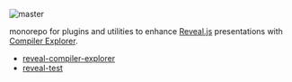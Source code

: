 ![master](https://github.com/dvirtz/reveal-compiler-explorer/workflows/master/badge.svg)

monorepo for plugins and utilities to enhance [Reveal.js](https://revealjs.com/) presentations with [Compiler Explorer](https://godbolt.org).

- [reveal-compiler-explorer](packages/reveal-compiler-explorer)
- [reveal-test](packages/reveal-test)
